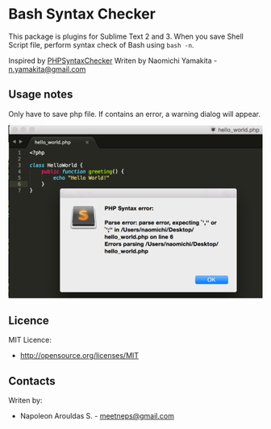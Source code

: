 Bash Syntax Checker
==================
This package is plugins for Sublime Text 2 and 3.
When you save Shell Script file, perform syntax check of Bash using `bash -n`.

Inspired by [PHPSyntaxChecker](https://github.com/naomichi-y/php_syntax_checker) Writen by  Naomichi Yamakita - n.yamakita@gmail.com

Usage notes
-----------
Only have to save php file.
If contains an error, a warning dialog will appear.

![Screenshot](images/screenshot.png)

Licence
-------
MIT Licence:
 * http://opensource.org/licenses/MIT

Contacts
--------
Writen by:
 * Napoleon Arouldas S. - meetneps@gmail.com
